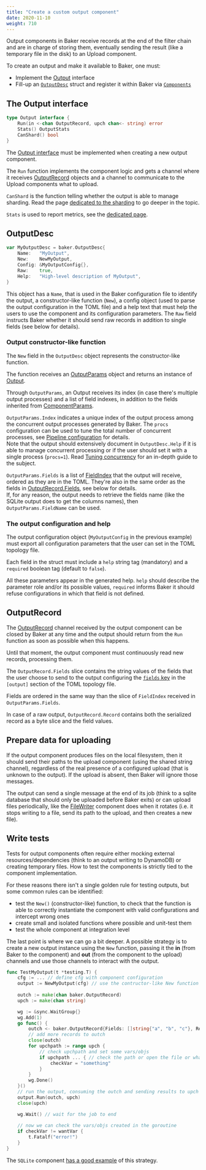 ```yaml
---
title: "Create a custom output component"
date: 2020-11-10
weight: 710
---
```

Output components in Baker receive records at the end of the filter chain and are in charge of
storing them, eventually sending the result (like a temporary file in the disk) to an Upload
component.

To create an output and make it available to Baker, one must:

* Implement the [Output](https://pkg.go.dev/github.com/AdRoll/baker#Output) interface
* Fill-up an [`OutputDesc`](https://pkg.go.dev/github.com/AdRoll/baker#OutputDesc) struct and register
it within Baker via [`Components`](https://pkg.go.dev/github.com/AdRoll/baker#Components)

## The Output interface

```go
type Output interface {
	Run(in <-chan OutputRecord, upch chan<- string) error
	Stats() OutputStats
	CanShard() bool
}
```

The [Output interface](https://pkg.go.dev/github.com/AdRoll/baker#Output) must be implemented when
creating a new output component.

The `Run` function implements the component logic and gets a channel where it receives
[OutputRecord](https://pkg.go.dev/github.com/AdRoll/baker#OutputRecord) objects and a channel to
communicate to the Upload components what to upload.

`CanShard` is the function telling whether the output is able to manage sharding. Read the page
[dedicated to the sharding](/docs/how-to/sharding/) to go deeper in the topic.

`Stats` is used to report metrics, see the [dedicated page](/docs/how-to/metrics/).

## OutputDesc

```go
var MyOutputDesc = baker.OutputDesc{
	Name:   "MyOutput",
	New:    NewMyOutput,
    Config: &MyOutputConfig{},
    Raw:    true,
	Help:   "High-level description of MyOutput",
}
```

This object has a `Name`, that is used in the Baker configuration file to identify the output,
a constructor-like function (`New`), a config object (used to parse the output configuration in the
TOML file) and a help text that must help the users to use the component and its configuration
parameters. The `Raw` field instructs Baker whether it should send raw records in addition
to single fields (see below for details).

### Output constructor-like function

The `New` field in the `OutputDesc` object represents the constructor-like function.

The function receives an [OutputParams](https://pkg.go.dev/github.com/AdRoll/baker#OutputParams)
object and returns an instance of [Output](https://pkg.go.dev/github.com/AdRoll/baker#Output).

Through `OutputParams`, an Output receives its index (in case there's multiple output processes)
and a list of field indexes, in addition to the fields inherited from [ComponentParams](https://pkg.go.dev/github.com/AdRoll/baker#ComponentParams).

`OutputParams.Index` indicates a unique index of the output process among the concurrent output
processes generated by Baker. The `procs` configuration can be used to tune the total number of
concurrent processes, see [Pipeline configuration](/docs/how-to/pipeline_configuration/) for details.  
Note that the output should extensively document in `OutputDesc.Help` if it is able to manage
concurrent processing or if the user should set it with a single process (`procs=1`).
Read [Tuning concurrency](/docs/how-to/concurrency/) for an in-depth guide to the subject.

`OutputParams.Fields` is a list of [FieldIndex](https://pkg.go.dev/github.com/AdRoll/baker#FieldIndex)
that the output will receive, ordered as they are in the TOML. They're also in the same order as
the fields in [OutputRecord.Fields](https://pkg.go.dev/github.com/AdRoll/baker#OutputRecord), see
below for details.  
If, for any reason, the output needs to retrieve the fields name (like the SQLite output does to
get the columns names), then `OutputParams.FieldName` can be used.

### The output configuration and help

The output configuration object (`MyOutputConfig` in the previous example) must export all
configuration parameters that the user can set in the TOML topology file.

Each field in the struct must include a `help` string tag (mandatory) and a `required` boolean tag
(default to `false`).

All these parameters appear in the generated help. `help` should describe the parameter role and/or
its possible values, `required` informs Baker it should refuse configurations in which that field
is not defined.

## OutputRecord

The [OutputRecord](https://pkg.go.dev/github.com/AdRoll/baker#OutputRecord) channel received by
the output component can be closed by Baker at any time and the output should return from the `Run`
function as soon as possible when this happens.

Until that moment, the output component must continuously read new records, processing them.

The `OutputRecord.Fields` slice contains the string values of the fields that the user choose to
send to the output configuring the
[`fields` key](http://localhost:1313/docs/how-to/pipeline_configuration/#components-configuration)
in the `[output]` section of the TOML topology file.

Fields are ordered in the same way than the slice of `FieldIndex` received in `OutputParams.Fields`.

In case of a raw output, `OutputRecord.Record` contains both the serialized record as a byte slice
and the field values.

## Prepare data for uploading

If the output component produces files on the local filesystem, then it should send their paths to
the upload component (using the shared string channel), regardless of the real presence of a
configured upload (that is unknown to the output). If the upload is absent, then Baker will ignore
those messages.

The output can send a single message at the end of its job (think to a sqlite database that should
only be uploaded before Baker exits) or can upload files periodically, like the
[FileWriter](https://github.com/AdRoll/baker/blob/main/output/filewriter.go) component does
when it rotates (i.e. it stops writing to a file, send its path to the upload, and then creates
a new file).

## Write tests

Tests for output components often require either mocking external resources/dependencies (think
to an output writing to DynamoDB) or creating temporary files. How to test the components is
strictly tied to the component implementation.

For these reasons there isn't a single golden rule for testing outputs, but some common rules
can be identified:

* test the `New()` (constructor-like) function, to check that the function is able to correctly
instantiate the component with valid configurations and intercept wrong ones
* create small and isolated functions where possible and unit-test them
* test the whole component at integration level

The last point is where we can go a bit deeper. A possible strategy is to create a new output
instance using the `New` function, passing it the **in** (from Baker to the component) and **out** 
(from the component to the upload) channels and use those channels to interact with the output.

```go
func TestMyOutput(t *testing.T) {
    cfg := ... // define cfg with component configuration
    output := NewMyOutput(cfg) // use the contructor-like New function
    
    outch := make(chan baker.OutputRecord)
    upch := make(chan string)

    wg := &sync.WaitGroup{}
    wg.Add(1)
	go func() {
        outch <- baker.OutputRecord{Fields: []string{"a", "b", "c"}, Record: []byte("rawrecord")}
        // add more records to outch
		close(outch)
		for upchpath := range upch {
            // check upchpath and set some vars/objs
            if upchpath ... { // check the path or open the file or whatever...
                checkVar = "something"
            }
		}
		wg.Done()
    }()
    // run the output, consuming the outch and sending results to upch
	output.Run(outch, upch)
    close(upch)

    wg.Wait() // wait for the job to end
    
    // now we can check the vars/objs created in the goroutine
    if checkVar != wantVar {
        t.Fatalf("error!")
    }
}
```

The `SQLite` component
[has a good example](https://github.com/AdRoll/baker/blob/main/output/sqlite_test.go) of this
strategy.
